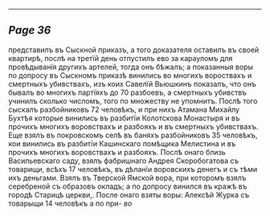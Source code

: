 

---
*Page 36*
---

представилъ въ Сыскной приказъ, а того доказателя оставилъ въ своей квартирѣ, послѣ на третїй день отпустилъ ево за карауломъ для провѣдыванїя другихъ артелей, тогда онъ бѣжалъ; а показанныя воры по допросу въ Сыскномъ приказѣ винились во многихъ вороствахъ и смертныхъ убивствахъ, изъ коих Савелїй Вьюшкинъ показалъ, что онъ бывалъ во многихъ партїяхъ до 70 разбоевъ, а смертныхъ убивствъ учинилъ сколько числомъ, того по множеству не упомнитъ.
Послѣ того сыскалъ разбойниковъ 72 человѣкъ, и при нихъ Атамана Михайлу Бухтѣя которые винились въ разбитїи Колотскова Монастыря и въ прочихъ многихъ воровствахъ и разбояхъ и въ смертныхъ убивствахъ. Еще взялъ въ покровскомъ селѣ въ баняхъ разбойниковъ 35 человѣкъ, кои винились въ разбитїи Кашинскаго помѣщика Мелистина и въ прочихъ многихъ воровствахъ и разбояхъ. Послѣ онаго близь Васильевскаго саду, взялъ фабришнаго Андрея Скоробогатова съ товарищи, всѣхъ 17 человѣкъ, въ дѣланїи воровскихъ денегъ и съ тѣми ихъ деньгами. Взялъ въ Тверской Ямской вора, при которомъ взялъ серебреной съ образовъ окладъ; а по допросу винился въ кражѣ въ городѣ Старицѣ церкви,. После онаго взяты воры: Алексѣй Журка съ товарыщи 14 человѣкъ а по при-
*во*
